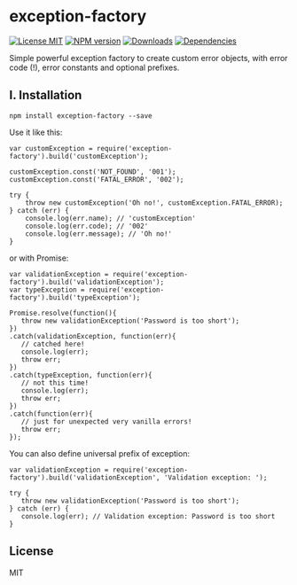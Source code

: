 
# exception-factory
[![License MIT][license]](https://opensource.org/licenses/MIT)
[![NPM version][npm-image]][npm-url]
[![Downloads][downloads-image]][npm-url]
[![Dependencies](https://david-dm.org/bizoonllc/exception-factory.svg)](https://david-dm.org/bizoonllc/exception-factory)

Simple powerful exception factory to create custom error objects, with error code (!), error constants and optional prefixes.

## I. Installation

`npm install exception-factory --save`

Use it like this:

```
var customException = require('exception-factory').build('customException');

customException.const('NOT_FOUND', '001');
customException.const('FATAL_ERROR', '002');

try {
	throw new customException('Oh no!', customException.FATAL_ERROR);
} catch (err) {
	console.log(err.name); // 'customException'
	console.log(err.code); // '002'
	console.log(err.message); // 'Oh no!'
}
```

or with Promise:

```
var validationException = require('exception-factory').build('validationException');
var typeException = require('exception-factory').build('typeException');

Promise.resolve(function(){
   throw new validationException('Password is too short');
})
.catch(validationException, function(err){
   // catched here!
   console.log(err);
   throw err;
})
.catch(typeException, function(err){
   // not this time!
   console.log(err);
   throw err;
})
.catch(function(err){
   // just for unexpected very vanilla errors!
   throw err;
});
```

You can also define universal prefix of exception:

```
var validationException = require('exception-factory').build('validationException', 'Validation exception: ');

try {
   throw new validationException('Password is too short');
} catch (err) {
   console.log(err); // Validation exception: Password is too short
}
```

## License

MIT



[npm-url]: https://npmjs.org/package/exception-factory
[npm-image]: https://img.shields.io/npm/v/exception-factory.svg
[license]: https://img.shields.io/npm/l/exception-factory.svg
[downloads-image]: https://img.shields.io/npm/dm/exception-factory.svg

